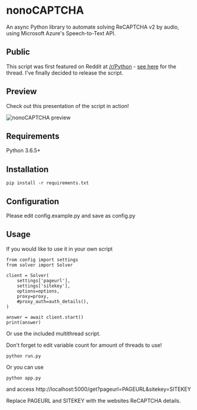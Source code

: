 nonoCAPTCHA
===========

An async Python library to automate solving ReCAPTCHA v2 by audio, using Microsoft Azure's Speech-to-Text API.

Public
------

This script was first featured on Reddit at [/r/Python](https://reddit.com/r/Python) - [see here](https://www.reddit.com/r/Python/comments/8oqp7v/hey_i_made_a_google_recaptcha_solver_bot_too/) for the thread. I've finally decided to release the script.

Preview
-------

Check out this presentation of the script in action!

![nonoCAPTCHA preview](https://i.redd.it/8osnqnvmm6211.gif)

Requirements
------------

Python 3.6.5+

Installation
------------

```
pip install -r requirements.txt
```

Configuration
-------------

Please edit config.example.py and save as config.py

Usage
-----

If you would like to use it in your own script

```
from config import settings
from solver import Solver
  
client = Solver(
    settings['pageurl'],
    settings['sitekey'],
    options=options,
    proxy=proxy,
    #proxy_auth=auth_details(),
)

answer = await client.start()
print(answer)
```

Or use the included multithread script.

Don't forget to edit variable count for amount of threads to use!

```
python run.py
```

Or you can use

```
python app.py
```

and access http://localhost:5000/get?pageurl=PAGEURL&sitekey=SITEKEY

Replace PAGEURL and SITEKEY with the websites ReCAPTCHA details.
